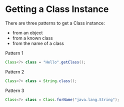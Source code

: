 # Getting a Class Instance

There are three patterns to get a Class instance:
- from an object
- from a known class
- from the name of a class



Pattern 1
```java
Class<?> class = "Hello".getClass();
```

Pattern 2
```java
Class<?> class = String.class();
```

Pattern 3
```java
Class<?> class = Class.forName("java.lang.String");
```
